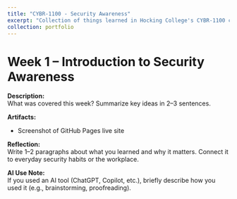 ```yaml
---
title: "CYBR-1100 - Security Awareness"
excerpt: "Collection of things learned in Hocking College's CYBR-1100 class" # <br/><img src='/images/500x300.png'>"
collection: portfolio
---
```


# Week 1 – Introduction to Security Awareness
 
**Description:**  
What was covered this week? Summarize key ideas in 2–3 sentences.  
 
**Artifacts:**  
- Screenshot of GitHub Pages live site  
 
**Reflection:**  
Write 1–2 paragraphs about what you learned and why it matters. Connect it to everyday security habits or the workplace.  
 
**AI Use Note:**  
If you used an AI tool (ChatGPT, Copilot, etc.), briefly describe how you used it (e.g., brainstorming, proofreading).
